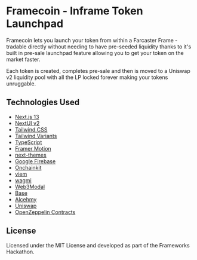 # Framecoin - Inframe Token Launchpad

Framecoin lets you launch your token from within a Farcaster Frame - tradable directly without needing to have pre-seeded liquidity thanks to it's built in pre-sale launchpad feature allowing you to get your token on the market faster.

Each token is created, completes pre-sale and then is moved to a Uniswap v2 liquidity pool with all the LP locked forever making your tokens unruggable.

## Technologies Used

- [Next.js 13](https://nextjs.org/docs/getting-started)
- [NextUI v2](https://nextui.org/)
- [Tailwind CSS](https://tailwindcss.com/)
- [Tailwind Variants](https://tailwind-variants.org)
- [TypeScript](https://www.typescriptlang.org/)
- [Framer Motion](https://www.framer.com/motion/)
- [next-themes](https://github.com/pacocoursey/next-themes)
- [Google Firebase](https://firebase.google.com/)
- [Onchainkit](https://onchainkit.xyz/)
- [viem](https://viem.sh/)
- [wagmi](https://1.x.wagmi.sh/)
- [Web3Modal](https://web3modal.com/)
- [Base](https://www.base.org/)
- [Alcehmy](https://alchemy.com/)
- [Uniswap](https://uniswap.org/)
- [OpenZeppelin Contracts](https://www.openzeppelin.com/contracts)

## License
Licensed under the MIT License and developed as part of the Frameworks Hackathon.
